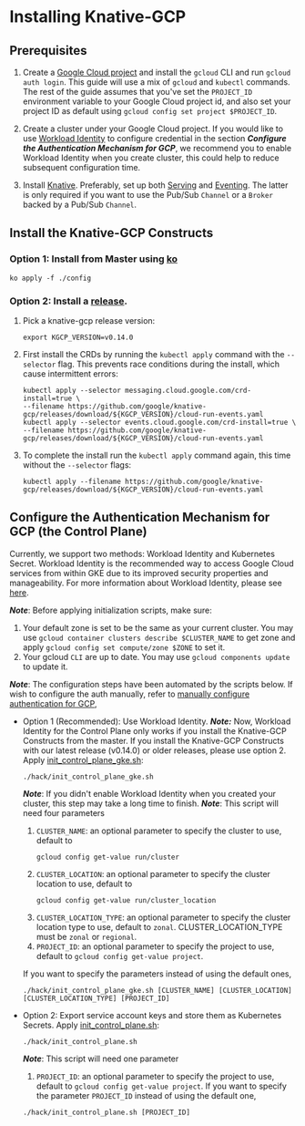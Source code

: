 # Installing Knative-GCP

## Prerequisites

1. Create a
   [Google Cloud project](https://cloud.google.com/resource-manager/docs/creating-managing-projects)
   and install the `gcloud` CLI and run `gcloud auth login`. This guide will use
   a mix of `gcloud` and `kubectl` commands. The rest of the guide assumes that
   you've set the `PROJECT_ID` environment variable to your Google Cloud project
   id, and also set your project ID as default using
   `gcloud config set project $PROJECT_ID`.

1. Create a cluster under your Google Cloud project. If you would like to use
   [Workload Identity](https://cloud.google.com/kubernetes-engine/docs/how-to/workload-identity)
   to configure credential in the section **_Configure the Authentication
   Mechanism for GCP_**, we recommend you to enable Workload Identity when you
   create cluster, this could help to reduce subsequent configuration time.

1. Install [Knative](https://knative.dev/docs/install/). Preferably, set up both
   [Serving](https://knative.dev/docs/serving/) and
   [Eventing](https://knative.dev/docs/eventing/). The latter is only required
   if you want to use the Pub/Sub `Channel` or a `Broker` backed by a Pub/Sub
   `Channel`.

## Install the Knative-GCP Constructs

### Option 1: Install from Master using [ko](http://github.com/google/ko)

```shell
ko apply -f ./config
```

### Option 2: Install a [release](https://github.com/google/knative-gcp/releases).

1. Pick a knative-gcp release version:

   ```shell
   export KGCP_VERSION=v0.14.0
   ```

1. First install the CRDs by running the `kubectl apply` command with the
   `--selector` flag. This prevents race conditions during the install, which
   cause intermittent errors:

   ```shell
   kubectl apply --selector messaging.cloud.google.com/crd-install=true \
   --filename https://github.com/google/knative-gcp/releases/download/${KGCP_VERSION}/cloud-run-events.yaml
   kubectl apply --selector events.cloud.google.com/crd-install=true \
   --filename https://github.com/google/knative-gcp/releases/download/${KGCP_VERSION}/cloud-run-events.yaml
   ```

1. To complete the install run the `kubectl apply` command again, this time
   without the `--selector` flags:

   ```shell
   kubectl apply --filename https://github.com/google/knative-gcp/releases/download/${KGCP_VERSION}/cloud-run-events.yaml
   ```

## Configure the Authentication Mechanism for GCP (the Control Plane)

Currently, we support two methods: Workload Identity and Kubernetes Secret.
Workload Identity is the recommended way to access Google Cloud services from
within GKE due to its improved security properties and manageability. For more
information about Workload Identity, please see
[here](https://cloud.google.com/kubernetes-engine/docs/how-to/workload-identity).

**_Note_**: Before applying initialization scripts, make sure:

1. Your default zone is set to be the same as your current cluster. You may use
   `gcloud container clusters describe $CLUSTER_NAME` to get zone and apply
   `gcloud config set compute/zone $ZONE` to set it.
1. Your gcloud `CLI` are up to date. You may use `gcloud components update` to
   update it.

**_Note_**: The configuration steps have been automated by the scripts below. If
wish to configure the auth manually, refer to
[manually configure authentication for GCP](./authentication-mechanisms-gcp.md),

- Option 1 (Recommended): Use Workload Identity. **_Note:_** Now, Workload
  Identity for the Control Plane only works if you install the Knative-GCP
  Constructs from the master. If you install the Knative-GCP Constructs with our
  latest release (v0.14.0) or older releases, please use option 2. Apply
  [init_control_plane_gke.sh](../../hack/init_control_plane_gke.sh):

  ```shell
  ./hack/init_control_plane_gke.sh
  ```

  **_Note_**: If you didn't enable Workload Identity when you created your
  cluster, this step may take a long time to finish. **_Note_**: This script
  will need four parameters

  1. `CLUSTER_NAME`: an optional parameter to specify the cluster to use,
     default to
     ```shell
     gcloud config get-value run/cluster
     ```
  1. `CLUSTER_LOCATION`: an optional parameter to specify the cluster location
     to use, default to
     ```shell
     gcloud config get-value run/cluster_location
     ```
  1. `CLUSTER_LOCATION_TYPE`: an optional parameter to specify the cluster
     location type to use, default to `zonal`. CLUSTER_LOCATION_TYPE must be
     `zonal` or `regional`.
  1. `PROJECT_ID`: an optional parameter to specify the project to use, default
     to `gcloud config get-value project`.

  If you want to specify the parameters instead of using the default ones,

  ```shell
  ./hack/init_control_plane_gke.sh [CLUSTER_NAME] [CLUSTER_LOCATION] [CLUSTER_LOCATION_TYPE] [PROJECT_ID]
  ```

* Option 2: Export service account keys and store them as Kubernetes Secrets.
  Apply [init_control_plane.sh](../../hack/init_control_plane.sh):

  ```shell
  ./hack/init_control_plane.sh
  ```

  **_Note_**: This script will need one parameter

  1.  `PROJECT_ID`: an optional parameter to specify the project to use, default
      to `gcloud config get-value project`. If you want to specify the parameter
      `PROJECT_ID` instead of using the default one,

  ```shell
  ./hack/init_control_plane.sh [PROJECT_ID]
  ```
